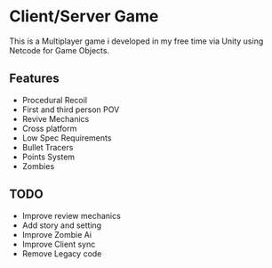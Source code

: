 # Client/Server Game

This is a Multiplayer game i developed in my free time via Unity using Netcode for Game Objects.


## Features

- Procedural Recoil
- First and third person POV
- Revive Mechanics
- Cross platform
- Low Spec Requirements
- Bullet Tracers
- Points System
- Zombies 

## TODO
- Improve review mechanics
- Add story and setting
- Improve Zombie Ai
- Improve Client sync
- Remove Legacy code
  
